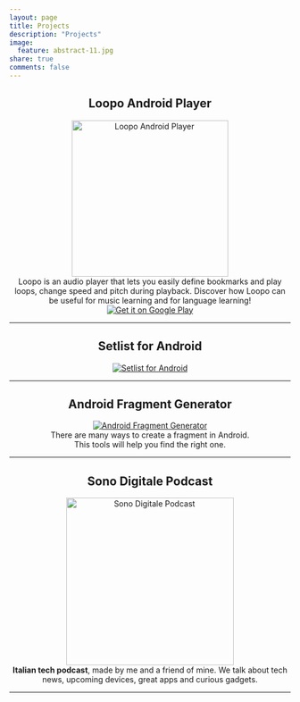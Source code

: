 ```yaml
---
layout: page
title: Projects
description: "Projects"
image:
  feature: abstract-11.jpg
share: true
comments: false
---
```


<div class="portfolio">


  <div class="row" align="center">
    <h2>Loopo Android Player</h2>
    <div>
      <a href="{{site.url}}/portfolio/loopo-android-player/index.html" class="portfolio-link">
         <img src="{{site.url}}/images/loopo.png" width="280px" height="280px" class="img-responsive img-portfolio" alt="Loopo Android Player">
      </a>
      <div>
Loopo is an audio player that lets you easily define bookmarks and play loops, change speed and pitch during playback. Discover how Loopo can be useful for music learning and for language learning!
      </div>
      <div class="play-store-button">
        <a href="https://play.google.com/store/apps/details?id=com.andreamaglie.android.abplayer">
          <img alt="Get it on Google Play" src="https://developer.android.com/images/brand/en_generic_rgb_wo_60.png">
        </a>
      </div>
    </div>
  </div>

  <hr>

  <div class="row" align="center">
    <h2>Setlist for Android</h2>
    <div>
      <a href="https://play.google.com/store/apps/details?id=it.andreamaglie.android.setlistManager&hl=it" class="portfolio-link">
         <img src="https://lh6.ggpht.com/FpLqL42lQg1aJyQp2Kpd_UY8A0leJchB6eDM3cmh1w7NqkDi6egAb_QZQYrN4ypgjoQ=w300-rw" class="img-responsive img-portfolio" alt="Setlist for Android">
      </a>
    </div>
  </div>

  <hr>

  <div class="row" align="center">
    <h2>Android Fragment Generator</h2>
    <div>
      <a href="http://www.andreamaglie.com/android-fragment-generator/index.html" class="portfolio-link">
         <img src="{{site.url}}/images/frag_gen_preview.jpg" alt="Android Fragment Generator">
      </a>
    </div>
    <div>
      There are many ways to create a fragment in Android.<br/>This tools will help you find the right one.
    </div>
  </div>

  <hr>

  <div class="row" align="center">
    <h2>Sono Digitale Podcast</h2>
    <div>
      <a href="http://sonodigitale.altervista.org/" class="portfolio-link">
         <img src="https://lh6.googleusercontent.com/-Pm2wQ5uxzwM/UVK-_8Hd1BI/AAAAAAAAABw/m7CZsDde2x8/s674-no/logo.png" alt="Sono Digitale Podcast" width="300px" height="300px">
      </a>
    </div>
    <div>
     <strong>Italian tech podcast</strong>, made by me and a friend of mine. We talk about tech news, upcoming devices, great apps and curious gadgets.
    </div>
  </div>

  <hr>
  

</div>
